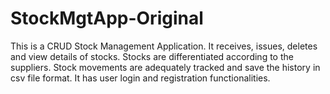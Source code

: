 # StockMgtApp-Original
This is a CRUD Stock Management Application.
It receives, issues, deletes and view details of stocks.
Stocks are differentiated according to the suppliers.
Stock movements are adequately tracked and save the history in csv file format.
It has user login and registration functionalities. 
